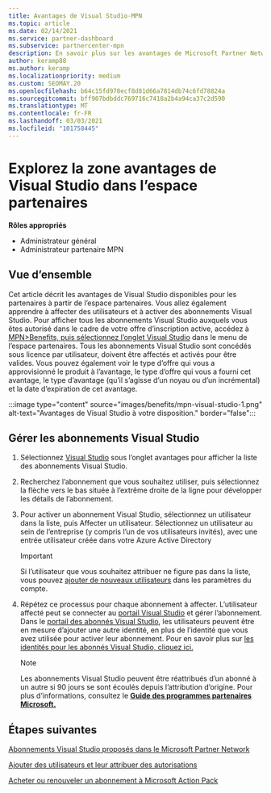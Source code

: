 ```yaml
---
title: Avantages de Visual Studio-MPN
ms.topic: article
ms.date: 02/14/2021
ms.service: partner-dashboard
ms.subservice: partnercenter-mpn
description: En savoir plus sur les avantages de Microsoft Partner Network (MPN) pour les abonnements Visual Studio
author: keramp88
ms.author: keramp
ms.localizationpriority: medium
ms.custom: SEOMAY.20
ms.openlocfilehash: b64c15fd978ecf8d81d66a7814db74c6fd78824a
ms.sourcegitcommit: bff907bdbddc769716c7418a2b4a94ca37c2d590
ms.translationtype: MT
ms.contentlocale: fr-FR
ms.lasthandoff: 03/03/2021
ms.locfileid: "101758445"
---
```

# <a name="explore-the-visual-studio-benefits-area-in-partner-center"></a>Explorez la zone avantages de Visual Studio dans l’espace partenaires

**Rôles appropriés**

- Administrateur général
- Administrateur partenaire MPN

## <a name="overview"></a>Vue d’ensemble

Cet article décrit les avantages de Visual Studio disponibles pour les partenaires à partir de l’espace partenaires. Vous allez également apprendre à affecter des utilisateurs et à activer des abonnements Visual Studio. Pour afficher tous les abonnements Visual Studio auxquels vous êtes autorisé dans le cadre de votre offre d’inscription active, accédez à  [MPN>Benefits, puis sélectionnez l’onglet Visual Studio](https://partner.microsoft.com/dashboard/mpn/membership/benefits/visualstudio) dans le menu de l’espace partenaires. Tous les abonnements Visual Studio sont concédés sous licence par utilisateur, doivent être affectés et activés pour être valides. Vous pouvez également voir le type d’offre qui vous a approvisionné le produit à l’avantage, le type d’offre qui vous a fourni cet avantage, le type d’avantage (qu’il s’agisse d’un noyau ou d’un incrémental) et la date d’expiration de cet avantage.

:::image type="content" source="images/benefits/mpn-visual-studio-1.png" alt-text="Avantages de Visual Studio à votre disposition." border="false":::

## <a name="manage-visual-studio-subscriptions"></a>Gérer les abonnements Visual Studio

1. Sélectionnez [Visual Studio](https://partner.microsoft.com/dashboard/mpn/membership/benefits/visualstudio) sous l’onglet avantages pour afficher la liste des abonnements Visual Studio.

2. Recherchez l’abonnement que vous souhaitez utiliser, puis sélectionnez la flèche vers le bas située à l’extrême droite de la ligne pour développer les détails de l’abonnement.

3. Pour activer un abonnement Visual Studio, sélectionnez un utilisateur dans la liste, puis Affecter un utilisateur. Sélectionnez un utilisateur au sein de l’entreprise (y compris l’un de vos utilisateurs invités), avec une entrée utilisateur créée dans votre Azure Active Directory

   > [!IMPORTANT]
   > Si l’utilisateur que vous souhaitez attribuer ne figure pas dans la liste, vous pouvez [ajouter de nouveaux utilisateurs](create-user-accounts-and-set-permissions.md) dans les paramètres du compte.

4. Répétez ce processus pour chaque abonnement à affecter. L’utilisateur affecté peut se connecter au [portail Visual Studio](https://my.visualstudio.com/) et gérer l’abonnement. Dans le [portail des abonnés Visual Studio](https://my.visualstudio.com/?wt.mc_id=o%7Emsft%7Edocs), les utilisateurs peuvent être en mesure d’ajouter une autre identité, en plus de l’identité que vous avez utilisée pour activer leur abonnement. Pour en savoir plus sur [les identités pour les abonnés Visual Studio, cliquez ici.](/visualstudio/subscriptions/vs-alternate-identity)

   > [!Note]
   > Les abonnements Visual Studio peuvent être réattribués d’un abonné à un autre si 90 jours se sont écoulés depuis l’attribution d’origine. Pour plus d’informations, consultez le **[Guide des programmes partenaires Microsoft.](https://aka.ms/partner-benefits-use-guide)**

## <a name="next-steps"></a>Étapes suivantes

[Abonnements Visual Studio proposés dans le Microsoft Partner Network](/visualstudio/subscriptions/program-mpn)

[Ajouter des utilisateurs et leur attribuer des autorisations](create-user-accounts-and-set-permissions.md)

[Acheter ou renouveler un abonnement à Microsoft Action Pack](mpn-get-action-pack.md)

